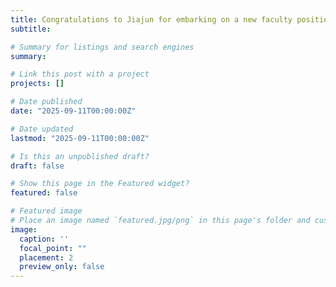 ```yaml
---
title: Congratulations to Jiajun for embarking on a new faculty position at Nanjing Agricultural University in China! 👋👋 2-year postdoctoral work has yielded 7 journal publications and 2 more manuscripts line up. Well-deserved success!! Dedication and hardwork have truly paid off. Best wishes for his new career. 
subtitle: 

# Summary for listings and search engines
summary:

# Link this post with a project
projects: []

# Date published
date: "2025-09-11T00:00:00Z"

# Date updated
lastmod: "2025-09-11T00:00:00Z"

# Is this an unpublished draft?
draft: false

# Show this page in the Featured widget?
featured: false

# Featured image
# Place an image named `featured.jpg/png` in this page's folder and customize its options here.
image:
  caption: ''
  focal_point: ""
  placement: 2
  preview_only: false
---
```

